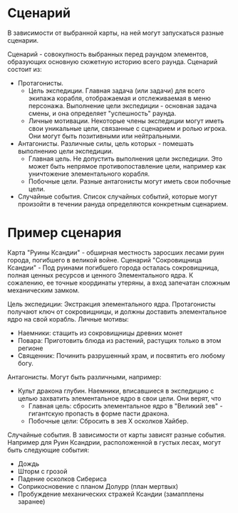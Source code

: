 # Сценарий

В зависимости от выбранной карты, на ней могут запускаться разные сценарии.

Сценарий - совокупность выбранных перед раундом элементов, образующих основную сюжетную историю всего раунда.
Сценарий состоит из:
- Протагонисты. 
	- Цель экспедиции. Главная задача (или задачи) для всего экипажа корабля, отображаемая и отслеживаемая в меню персонажа. Выполнение цели экспедиции - основная задача смены, и она определяет "успешность" раунда.
	- Личные мотивации. Некоторые члены экспедиции могут иметь свои уникальные цели, связанные с сценарием и ролью игрока. Они могут быть позитивными или нейтральными.
- Антагонисты. Различные силы, цель которых - помешать выполнению цели экспедиции.
	- Главная цель. Не допустить выполнения цели экспедиции. Это может быть непрямое противопоставление цели, например как уничтожение элементального корабля.
	- Побочные цели. Разные антагонисты могут иметь свои побочные цели.
- Случайные события. Список случайных событий, которые могут произойти в течении рануда определяются конкретным сценарием.


# Пример сценария

Карта "Руины Ксандии" - обширная местность заросших лесами руин города, погибшего в великой войне. 
Сценарий "Сокровищница Ксандии" - Под руинами погибшего города осталась сокровищница, полная ценных ресурсов и ценного Элементального ядра. К сожалению, ее точные координаты утеряны, а вход запечатан сложным механическим замком.

Цель экспедиции: Экстракция элементального ядра. Протагонисты получают ключ от сокровищницы, и должны доставить элементальное ядро на свой корабль.
Личные мотивы:
- Наемники: стащить из сокровищницы древних монет
- Повара: Приготовить блюда из растений, растущих только в этом регионе
- Священник: Починить разрушенный храм, и посвятить его любому богу.

Антагонисты. Могут быть различными, например:
- Культ дракона глубин. Наемники, вписавшиеся в экспедицию с целью захватить элементальное ядро в свои цели. Они верят, что 
	- Главная цель: сбросить элементальное ядро в "Великий зев" - гигантскую пропасть в форме пасти дракона. 
	- Побочные цели: Сбросить в зев Х осколков Хайбер.

Случайные события. В зависимости от карты зависят разные события. Например для Руин Ксандрии, расположенной в густых лесах, могут быть следующие события:
- Дождь
- Шторм с грозой
- Падение осколков Сибериса
- Соприкосновение с планом Долурр (план мертвых)
- Пробуждение механических стражей Ксандии (замапплены заранее)

